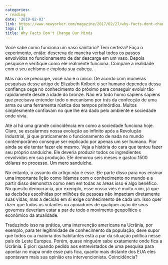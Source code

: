 ```yaml
---
categories:
- reading
date: '2019-02-03'
link: https://www.newyorker.com/magazine/2017/02/27/why-facts-dont-change-our-minds
tags: []
title: Why Facts Don't Change Our Minds
---
```


Você sabe como funciona um vaso sanitário? Tem certeza? Faça o experimento, então: descreva de maneira verbal todos os passos envolvidos no funcionamento de dar descarga em um vaso. Depois pesquise e verifique como ele realmente funciona. Compare a realidade com o seu achismo e exploda sua cabeça.

Mas não se preocupe, você não é o único. De acordo com inúmeras pesquisas desse artigo de Elizabeth Kolbert o ser humano dependeu dessa confiança cega no conhecimento do próximo para conseguir evoluir tão rapidamente desde a idade do bronze. Não era todo homo sapiens sapiens que precisava entender todo o mecanismo por trás da confecção de uma arma ou uma ferramenta rústica dos tempos primórdios. Muitos simplesmente confiavam no que lhe era dado pelo ambiente e sociedade onde vivia.

Até aí há uma grande coincidência em como a sociedade funciona hoje. Claro, se escalarmos nossa evolução ao infinito após a Revolução Industrial, já que praticamente o funcionamento de nada no mundo contemporâneo consegue ser explicado por apenas um ser humano. Pior ainda se ele tentar fazer ele mesmo. Veja a história do cara que tentou fazer seu próprio sanduíche. Ele deveria produzir todos os ingredientes envolvidos em sua produção. Ele demorou seis meses e gastou 1500 dólares no processo. Um mero sanduíche.

No entanto, o assunto do artigo não é esse. Ele parte disso para nos ensinar uma importante lição como lidamos com o conhecimento no mundo e a partir disso demonstra como nem em todas as áreas isso é algo benéfico. No quesito democracia, por exemplo, esse nosso viés é muito ruim, já que as decisões escolhidas por milhões de pessoas não impactam diretamente suas vidas, mas a decisão em si exige conhecimento de cada um. Isso quer dizer que todos os votantes ou apoiadores de qualquer ação de seus governos deveriam estar a par de todo o movimento geopolítico e econômico da atualidade.

Traduzindo isso na prática, uma intervenção americana na Ucrânia, por exemplo, para ter legitimidade de conhecimento da população, deve supor que todos ou a maioria dos habitantes está a par da situação política nesse país do Leste Europeu. Porém, quase ninguém sabe exatamente onde fica a Ucrânia. E pior: quando pedido aos entrevistados de uma pesquisa para apontar no mapa onde esse país fica, quanto mais distante dos EUA eles apontavam mais sua opinião era intervencionista. Coincidência?
